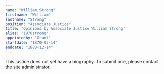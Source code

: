 ```yaml
---
name: "William Strong"
firstname: "William"
lastname: "Strong"
position: "Associate Justice"
title: "Opinions by Associate Justice William Strong"
alias: "1870strong"
appointedby: "Grant"
startdate: "1870-03-14"
enddate: "1880-12-14"
---
```

This justice does not yet have a biography. To submit one, please contact the site administrator.
